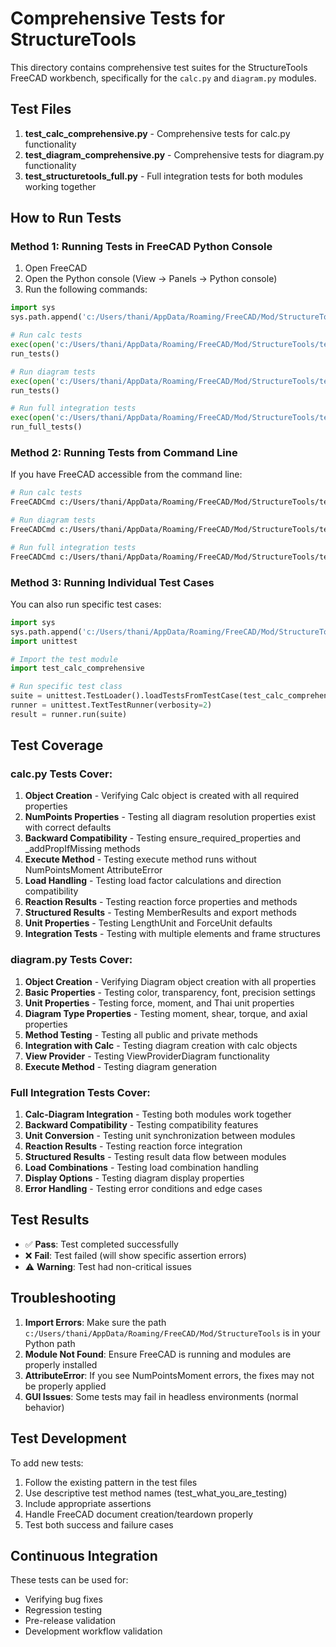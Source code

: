 # Comprehensive Tests for StructureTools

This directory contains comprehensive test suites for the StructureTools FreeCAD workbench, specifically for the `calc.py` and `diagram.py` modules.

## Test Files

1. **test_calc_comprehensive.py** - Comprehensive tests for calc.py functionality
2. **test_diagram_comprehensive.py** - Comprehensive tests for diagram.py functionality
3. **test_structuretools_full.py** - Full integration tests for both modules working together

## How to Run Tests

### Method 1: Running Tests in FreeCAD Python Console

1. Open FreeCAD
2. Open the Python console (View → Panels → Python console)
3. Run the following commands:

```python
import sys
sys.path.append('c:/Users/thani/AppData/Roaming/FreeCAD/Mod/StructureTools')

# Run calc tests
exec(open('c:/Users/thani/AppData/Roaming/FreeCAD/Mod/StructureTools/test_calc_comprehensive.py').read())
run_tests()

# Run diagram tests
exec(open('c:/Users/thani/AppData/Roaming/FreeCAD/Mod/StructureTools/test_diagram_comprehensive.py').read())
run_tests()

# Run full integration tests
exec(open('c:/Users/thani/AppData/Roaming/FreeCAD/Mod/StructureTools/test_structuretools_full.py').read())
run_full_tests()
```

### Method 2: Running Tests from Command Line

If you have FreeCAD accessible from the command line:

```bash
# Run calc tests
FreeCADCmd c:/Users/thani/AppData/Roaming/FreeCAD/Mod/StructureTools/test_calc_comprehensive.py

# Run diagram tests
FreeCADCmd c:/Users/thani/AppData/Roaming/FreeCAD/Mod/StructureTools/test_diagram_comprehensive.py

# Run full integration tests
FreeCADCmd c:/Users/thani/AppData/Roaming/FreeCAD/Mod/StructureTools/test_structuretools_full.py
```

### Method 3: Running Individual Test Cases

You can also run specific test cases:

```python
import sys
sys.path.append('c:/Users/thani/AppData/Roaming/FreeCAD/Mod/StructureTools')
import unittest

# Import the test module
import test_calc_comprehensive

# Run specific test class
suite = unittest.TestLoader().loadTestsFromTestCase(test_calc_comprehensive.TestCalc)
runner = unittest.TextTestRunner(verbosity=2)
result = runner.run(suite)
```

## Test Coverage

### calc.py Tests Cover:

1. **Object Creation** - Verifying Calc object is created with all required properties
2. **NumPoints Properties** - Testing all diagram resolution properties exist with correct defaults
3. **Backward Compatibility** - Testing ensure_required_properties and _addPropIfMissing methods
4. **Execute Method** - Testing execute method runs without NumPointsMoment AttributeError
5. **Load Handling** - Testing load factor calculations and direction compatibility
6. **Reaction Results** - Testing reaction force properties and methods
7. **Structured Results** - Testing MemberResults and export methods
8. **Unit Properties** - Testing LengthUnit and ForceUnit defaults
9. **Integration Tests** - Testing with multiple elements and frame structures

### diagram.py Tests Cover:

1. **Object Creation** - Verifying Diagram object creation with all properties
2. **Basic Properties** - Testing color, transparency, font, precision settings
3. **Unit Properties** - Testing force, moment, and Thai unit properties
4. **Diagram Type Properties** - Testing moment, shear, torque, and axial properties
5. **Method Testing** - Testing all public and private methods
6. **Integration with Calc** - Testing diagram creation with calc objects
7. **View Provider** - Testing ViewProviderDiagram functionality
8. **Execute Method** - Testing diagram generation

### Full Integration Tests Cover:

1. **Calc-Diagram Integration** - Testing both modules work together
2. **Backward Compatibility** - Testing compatibility features
3. **Unit Conversion** - Testing unit synchronization between modules
4. **Reaction Results** - Testing reaction force integration
5. **Structured Results** - Testing result data flow between modules
6. **Load Combinations** - Testing load combination handling
7. **Display Options** - Testing diagram display properties
8. **Error Handling** - Testing error conditions and edge cases

## Test Results

- ✅ **Pass**: Test completed successfully
- ❌ **Fail**: Test failed (will show specific assertion errors)
- ⚠️ **Warning**: Test had non-critical issues

## Troubleshooting

1. **Import Errors**: Make sure the path `c:/Users/thani/AppData/Roaming/FreeCAD/Mod/StructureTools` is in your Python path
2. **Module Not Found**: Ensure FreeCAD is running and modules are properly installed
3. **AttributeError**: If you see NumPointsMoment errors, the fixes may not be properly applied
4. **GUI Issues**: Some tests may fail in headless environments (normal behavior)

## Test Development

To add new tests:

1. Follow the existing pattern in the test files
2. Use descriptive test method names (test_what_you_are_testing)
3. Include appropriate assertions
4. Handle FreeCAD document creation/teardown properly
5. Test both success and failure cases

## Continuous Integration

These tests can be used for:
- Verifying bug fixes
- Regression testing
- Pre-release validation
- Development workflow validation
